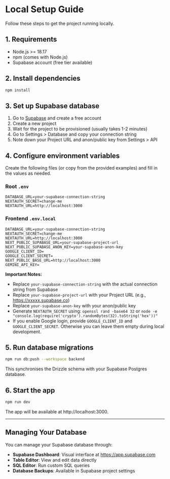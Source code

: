 # Local Setup Guide

Follow these steps to get the project running locally.

## 1. Requirements

- Node.js >= 18.17
- npm (comes with Node.js)
- Supabase account (free tier available)

## 2. Install dependencies

```bash
npm install
```

## 3. Set up Supabase database

1. Go to [Supabase](https://supabase.com) and create a free account
2. Create a new project
3. Wait for the project to be provisioned (usually takes 1-2 minutes)
4. Go to Settings > Database and copy your connection string
5. Note down your Project URL and anon/public key from Settings > API

## 4. Configure environment variables

Create the following files (or copy from the provided examples) and fill in the values as needed.

### Root `.env`

```
DATABASE_URL=your-supabase-connection-string
NEXTAUTH_SECRET=change-me
NEXTAUTH_URL=http://localhost:3000
```

### Frontend `.env.local`

```
DATABASE_URL=your-supabase-connection-string
NEXTAUTH_SECRET=change-me
NEXTAUTH_URL=http://localhost:3000
NEXT_PUBLIC_SUPABASE_URL=your-supabase-project-url
NEXT_PUBLIC_SUPABASE_ANON_KEY=your-supabase-anon-key
GOOGLE_CLIENT_ID=
GOOGLE_CLIENT_SECRET=
NEXT_PUBLIC_BASE_URL=http://localhost:3000
GEMINI_API_KEY=
```

**Important Notes:**

- Replace `your-supabase-connection-string` with the actual connection string from Supabase
- Replace `your-supabase-project-url` with your Project URL (e.g., https://xxxxx.supabase.co)
- Replace `your-supabase-anon-key` with your anon/public key
- Generate `NEXTAUTH_SECRET` using: `openssl rand -base64 32` or `node -e "console.log(require('crypto').randomBytes(32).toString('hex'))"`
- If you enable Google login, provide `GOOGLE_CLIENT_ID` and `GOOGLE_CLIENT_SECRET`. Otherwise you can leave them empty during local development.

## 5. Run database migrations

```bash
npm run db:push --workspace backend
```

This synchronises the Drizzle schema with your Supabase Postgres database.

## 6. Start the app

```bash
npm run dev
```

The app will be available at http://localhost:3000.

---

## Managing Your Database

You can manage your Supabase database through:

- **Supabase Dashboard**: Visual interface at https://app.supabase.com
- **Table Editor**: View and edit data directly
- **SQL Editor**: Run custom SQL queries
- **Database Backups**: Available in Supabase project settings
